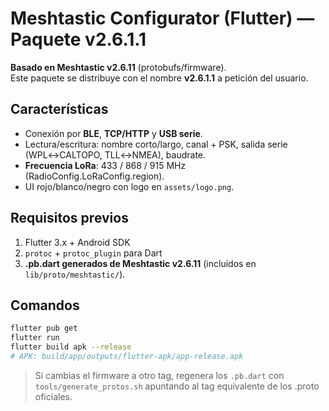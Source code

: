# Meshtastic Configurator (Flutter) — Paquete v2.6.1.1

**Basado en Meshtastic v2.6.11** (protobufs/firmware).  
Este paquete se distribuye con el nombre **v2.6.1.1** a petición del usuario.

## Características
- Conexión por **BLE**, **TCP/HTTP** y **USB serie**.
- Lectura/escritura: nombre corto/largo, canal + PSK, salida serie (WPL↔CALTOPO, TLL↔NMEA), baudrate.
- **Frecuencia LoRa**: 433 / 868 / 915 MHz (RadioConfig.LoRaConfig.region).
- UI rojo/blanco/negro con logo en `assets/logo.png`.

## Requisitos previos
1. Flutter 3.x + Android SDK
2. `protoc` + `protoc_plugin` para Dart
3. **.pb.dart generados de Meshtastic v2.6.11** (incluidos en `lib/proto/meshtastic/`).

## Comandos
```bash
flutter pub get
flutter run
flutter build apk --release
# APK: build/app/outputs/flutter-apk/app-release.apk
```

> Si cambias el firmware a otro tag, regenera los `.pb.dart` con `tools/generate_protos.sh`
> apuntando al tag equivalente de los .proto oficiales.
